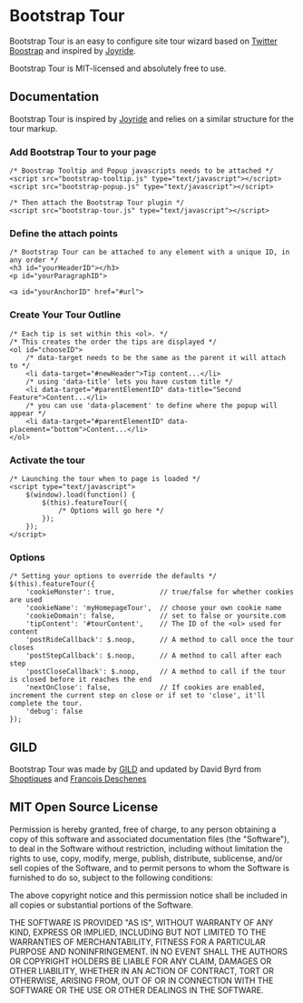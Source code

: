 # Bootstrap Tour

Bootstrap Tour is an easy to configure site tour wizard based on [Twitter Boostrap](http://twitter.github.com/bootstrap) and inspired by [Joyride](http://www.zurb.com/playground/jquery-joyride-feature-tour-plugin).

Bootstrap Tour is MIT-licensed and absolutely free to use.

## Documentation

Bootstrap Tour is inspired by [Joyride](http://www.zurb.com/playground/jquery-joyride-feature-tour-plugin) and relies on a similar structure for the tour markup.

### Add Bootstrap Tour to your page

    /* Boostrap Tooltip and Popup javascripts needs to be attached */
    <script src="bootstrap-tooltip.js" type="text/javascript"></script>
    <script src="bootstrap-popup.js" type="text/javascript"></script>
  
    /* Then attach the Bootstrap Tour plugin */
    <script src="bootstrap-tour.js" type="text/javascript"></script>    

### Define the attach points

    /* Bootstrap Tour can be attached to any element with a unique ID, in any order */
    <h3 id="yourHeaderID"></h3>
    <p id="yourParagraphID">

    <a id="yourAnchorID" href="#url">

### Create Your Tour Outline

    /* Each tip is set within this <ol>. */
    /* This creates the order the tips are displayed */
    <ol id="chooseID">
        /* data-target needs to be the same as the parent it will attach to */
        <li data-target="#newHeader">Tip content...</li>
        /* using 'data-title' lets you have custom title */
        <li data-target="#parentElementID" data-title="Second Feature">Content...</li>
        /* you can use 'data-placement' to define where the popup will appear */
        <li data-target="#parentElementID" data-placement="bottom">Content...</li>
    </ol>

### Activate the tour

    /* Launching the tour when to page is loaded */
    <script type="text/javascript">
        $(window).load(function() {
            $(this).featureTour({
                /* Options will go here */
            });
        });
    </script>
  
### Options

    /* Setting your options to override the defaults */
    $(this).featureTour({
        'cookieMonster': true,           // true/false for whether cookies are used
        'cookieName': 'myHomepageTour',  // choose your own cookie name
        'cookieDomain': false,           // set to false or yoursite.com
        'tipContent': '#tourContent',    // The ID of the <ol> used for content
        'postRideCallback': $.noop,      // A method to call once the tour closes
        'postStepCallback': $.noop,      // A method to call after each step
        'postCloseCallback': $.noop,     // A method to call if the tour is closed before it reaches the end
        'nextOnClose': false,            // If cookies are enabled, increment the current step on close or if set to 'close', it'll complete the tour.
        'debug': false
    });

## GILD

Bootstrap Tour was made by [GILD](http://www.gild.com) and updated by David Byrd from [Shoptiques](http://shoptiques.com) and [Francois Deschenes](http://francoisdeschenes.com)

## MIT Open Source License

Permission is hereby granted, free of charge, to any person obtaining a copy of this software and associated documentation files (the "Software"), to deal in the Software without restriction, including without limitation the rights to use, copy, modify, merge, publish, distribute, sublicense, and/or sell copies of the Software, and to permit persons to whom the Software is furnished to do so, subject to the following conditions:

The above copyright notice and this permission notice shall be included in all copies or substantial portions of the Software.

THE SOFTWARE IS PROVIDED "AS IS", WITHOUT WARRANTY OF ANY KIND, EXPRESS OR IMPLIED, INCLUDING BUT NOT LIMITED TO THE WARRANTIES OF MERCHANTABILITY, FITNESS FOR A PARTICULAR PURPOSE AND NONINFRINGEMENT. IN NO EVENT SHALL THE AUTHORS OR COPYRIGHT HOLDERS BE LIABLE FOR ANY CLAIM, DAMAGES OR OTHER LIABILITY, WHETHER IN AN ACTION OF CONTRACT, TORT OR OTHERWISE, ARISING FROM, OUT OF OR IN CONNECTION WITH THE SOFTWARE OR THE USE OR OTHER DEALINGS IN THE SOFTWARE.